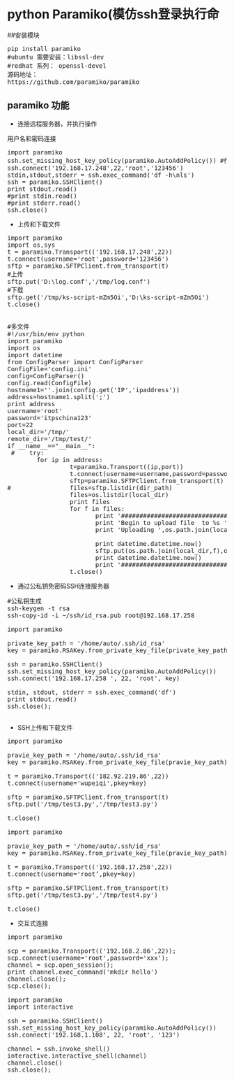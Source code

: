 # python Paramiko(模仿ssh登录执行命

##安装模块


<pre>
pip install paramiko
#ubuntu 需要安装：libssl-dev 
#redhat 系列： openssl-devel
源码地址：
https://github.com/paramiko/paramiko
</pre>



## paramiko 功能

* 连接远程服务器，并执行操作

用户名和密码连接

<pre>
import paramiko
ssh.set_missing_host_key_policy(paramiko.AutoAddPolicy()) #作用是允许连接不在know_hosts文件中的主机
ssh.connect('192.168.17.248',22,'root','123456')
stdin,stdout,stderr = ssh.exec_command('df -h\nls')
ssh = paramiko.SSHClient()
print stdout.read()
#print stdin.read()
#print stderr.read()
ssh.close()
</pre>

* 上传和下载文件

<pre>
import paramiko
import os,sys
t = paramiko.Transport(('192.168.17.248',22))
t.connect(username='root',password='123456')
sftp = paramiko.SFTPClient.from_transport(t)
#上传
sftp.put('D:\log.conf','/tmp/log.conf')
#下载
sftp.get('/tmp/ks-script-mZm5Oi','D:\ks-script-mZm5Oi')
t.close()


#多文件
#!/usr/bin/env python
import paramiko
import os
import datetime
from ConfigParser import ConfigParser
ConfigFile='config.ini'
config=ConfigParser()
config.read(ConfigFile)
hostname1=''.join(config.get('IP','ipaddress'))
address=hostname1.split(';')
print address
username='root'
password='itpschina123'
port=22
local_dir='/tmp/'
remote_dir='/tmp/test/'
if __name__=="__main__":
 #    try:
        for ip in address:
                 t=paramiko.Transport((ip,port))
                 t.connect(username=username,password=password)
                 sftp=paramiko.SFTPClient.from_transport(t)
#                files=sftp.listdir(dir_path)
                 files=os.listdir(local_dir)
                 print files
                 for f in files:
                        print '####################################################'
                        print 'Begin to upload file  to %s ' % ip
                        print 'Uploading ',os.path.join(local_dir,f)

                        print datetime.datetime.now()
                        sftp.put(os.path.join(local_dir,f),os.path.join(remote_dir,f))
                        print datetime.datetime.now()
                        print '####################################################'
                 t.close()
</pre>

* 通过公私钥免密码SSH连接服务器

<pre>
#公私钥生成
ssh-keygen -t rsa
ssh-copy-id -i ~/ssh/id_rsa.pub root@192.168.17.258

import paramiko

private_key_path = '/home/auto/.ssh/id_rsa'
key = paramiko.RSAKey.from_private_key_file(private_key_path)

ssh = paramiko.SSHClient()
ssh.set_missing_host_key_policy(paramiko.AutoAddPolicy())
ssh.connect('192.168.17.258 ', 22, 'root', key)

stdin, stdout, stderr = ssh.exec_command('df')
print stdout.read()
ssh.close();

</pre>

* SSH上传和下载文件

<pre>
import paramiko

pravie_key_path = '/home/auto/.ssh/id_rsa'
key = paramiko.RSAKey.from_private_key_file(pravie_key_path)

t = paramiko.Transport(('182.92.219.86',22))
t.connect(username='wupeiqi',pkey=key)

sftp = paramiko.SFTPClient.from_transport(t)
sftp.put('/tmp/test3.py','/tmp/test3.py') 

t.close()

import paramiko

pravie_key_path = '/home/auto/.ssh/id_rsa'
key = paramiko.RSAKey.from_private_key_file(pravie_key_path)

t = paramiko.Transport(('192.168.17.258',22))
t.connect(username='root’,pkey=key)

sftp = paramiko.SFTPClient.from_transport(t)
sftp.get('/tmp/test3.py','/tmp/test4.py') 

t.close()
</pre>

* 交互式连接

<pre>
import paramiko

scp = paramiko.Transport(('192.168.2.86',22));
scp.connect(username='root',password='xxx');
channel = scp.open_session();
print channel.exec_command('mkdir hello')
channel.close();
scp.close();

import paramiko
import interactive

ssh = paramiko.SSHClient()
ssh.set_missing_host_key_policy(paramiko.AutoAddPolicy())
ssh.connect('192.168.1.108', 22, 'root', '123')

channel = ssh.invoke_shell()
interactive.interactive_shell(channel)
channel.close()
ssh.close();
</pre>